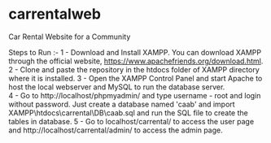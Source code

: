 # carrentalweb
 Car Rental Website for a Community

Steps to Run :-
 1 - Download and Install XAMPP. You can download XAMPP through the official website, https://www.apachefriends.org/download.html.
 2 - Clone and paste the repository in the htdocs folder of XAMPP directory where it is installed.
 3 - Open the XAMPP Control Panel and start Apache to host the local webserver and MySQL to run the database server.    
 4 - Go to http://localhost/phpmyadmin/ and type username - root and login without password. Just create a database named 'caab' and import 
     XAMPP\htdocs\carrental\DB\caab.sql and run the SQL file to create the tables in database.
 5 - Go to localhost/carrental/ to access the user page and http://localhost/carrental/admin/ to access the admin page.
 
